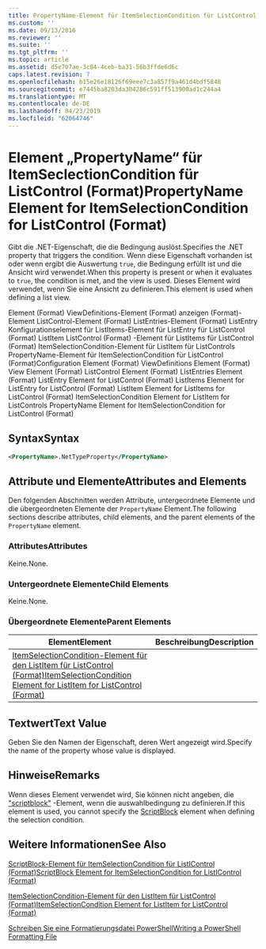 ```yaml
---
title: PropertyName-Element für ItemSelectionCondition für ListControl (Format) | Microsoft-Dokumentation
ms.custom: ''
ms.date: 09/13/2016
ms.reviewer: ''
ms.suite: ''
ms.tgt_pltfrm: ''
ms.topic: article
ms.assetid: d5e707ae-3c84-4ceb-ba31-56b3ffde6d6c
caps.latest.revision: 7
ms.openlocfilehash: b15e26e18126f69eee7c3a857f9a461d4bdf5848
ms.sourcegitcommit: e7445ba8203da304286c591ff513900ad1c244a4
ms.translationtype: MT
ms.contentlocale: de-DE
ms.lasthandoff: 04/23/2019
ms.locfileid: "62064746"
---
```

# <a name="propertyname-element-for-itemselectioncondition-for-listcontrol-format"></a><span data-ttu-id="0e272-102">Element „PropertyName“ für ItemSeclectionCondition für ListControl (Format)</span><span class="sxs-lookup"><span data-stu-id="0e272-102">PropertyName Element for ItemSelectionCondition for ListControl (Format)</span></span>

<span data-ttu-id="0e272-103">Gibt die .NET-Eigenschaft, die die Bedingung auslöst.</span><span class="sxs-lookup"><span data-stu-id="0e272-103">Specifies the .NET property that triggers the condition.</span></span> <span data-ttu-id="0e272-104">Wenn diese Eigenschaft vorhanden ist oder wenn ergibt die Auswertung `true`, die Bedingung erfüllt ist und die Ansicht wird verwendet.</span><span class="sxs-lookup"><span data-stu-id="0e272-104">When this property is present or when it evaluates to `true`, the condition is met, and the view is used.</span></span> <span data-ttu-id="0e272-105">Dieses Element wird verwendet, wenn Sie eine Ansicht zu definieren.</span><span class="sxs-lookup"><span data-stu-id="0e272-105">This element is used when defining a list view.</span></span>

<span data-ttu-id="0e272-106">Element (Format) ViewDefinitions-Element (Format) anzeigen (Format)-Element ListControl-Element (Format) ListEntries-Element (Format) ListEntry Konfigurationselement für ListItems-Element für ListEntry für ListControl (Format) ListItem ListControl (Format) -Element für ListItems für ListControl (Format) ItemSelectionCondition-Element für ListItem für ListControls PropertyName-Element für ItemSelectionCondition für ListControl (Format)</span><span class="sxs-lookup"><span data-stu-id="0e272-106">Configuration Element (Format) ViewDefinitions Element (Format) View Element (Format) ListControl Element (Format) ListEntries Element (Format) ListEntry Element for ListControl (Format) ListItems Element for ListEntry for ListControl (Format) ListItem Element for ListItems for ListControl (Format) ItemSelectionCondition Element for ListItem for ListControls PropertyName Element for ItemSelectionCondition for ListControl (Format)</span></span>

## <a name="syntax"></a><span data-ttu-id="0e272-107">Syntax</span><span class="sxs-lookup"><span data-stu-id="0e272-107">Syntax</span></span>

```xml
<PropertyName>.NetTypeProperty</PropertyName>
```

## <a name="attributes-and-elements"></a><span data-ttu-id="0e272-108">Attribute und Elemente</span><span class="sxs-lookup"><span data-stu-id="0e272-108">Attributes and Elements</span></span>

<span data-ttu-id="0e272-109">Den folgenden Abschnitten werden Attribute, untergeordnete Elemente und die übergeordneten Elemente der `PropertyName` Element.</span><span class="sxs-lookup"><span data-stu-id="0e272-109">The following sections describe attributes, child elements, and the parent elements of the `PropertyName` element.</span></span>

### <a name="attributes"></a><span data-ttu-id="0e272-110">Attributes</span><span class="sxs-lookup"><span data-stu-id="0e272-110">Attributes</span></span>

<span data-ttu-id="0e272-111">Keine.</span><span class="sxs-lookup"><span data-stu-id="0e272-111">None.</span></span>

### <a name="child-elements"></a><span data-ttu-id="0e272-112">Untergeordnete Elemente</span><span class="sxs-lookup"><span data-stu-id="0e272-112">Child Elements</span></span>

<span data-ttu-id="0e272-113">Keine.</span><span class="sxs-lookup"><span data-stu-id="0e272-113">None.</span></span>

### <a name="parent-elements"></a><span data-ttu-id="0e272-114">Übergeordnete Elemente</span><span class="sxs-lookup"><span data-stu-id="0e272-114">Parent Elements</span></span>

|<span data-ttu-id="0e272-115">Element</span><span class="sxs-lookup"><span data-stu-id="0e272-115">Element</span></span>|<span data-ttu-id="0e272-116">Beschreibung</span><span class="sxs-lookup"><span data-stu-id="0e272-116">Description</span></span>|
|-------------|-----------------|
|[<span data-ttu-id="0e272-117">ItemSelectionCondition-Element für den ListItem für ListControl (Format)</span><span class="sxs-lookup"><span data-stu-id="0e272-117">ItemSelectionCondition Element for ListItem for ListControl (Format)</span></span>](./itemselectioncondition-element-for-listitem-for-listcontrol-format.md)||

## <a name="text-value"></a><span data-ttu-id="0e272-118">Textwert</span><span class="sxs-lookup"><span data-stu-id="0e272-118">Text Value</span></span>

<span data-ttu-id="0e272-119">Geben Sie den Namen der Eigenschaft, deren Wert angezeigt wird.</span><span class="sxs-lookup"><span data-stu-id="0e272-119">Specify the name of the property whose value is displayed.</span></span>

## <a name="remarks"></a><span data-ttu-id="0e272-120">Hinweise</span><span class="sxs-lookup"><span data-stu-id="0e272-120">Remarks</span></span>

<span data-ttu-id="0e272-121">Wenn dieses Element verwendet wird, Sie können nicht angeben, die ["scriptblock"](./scriptblock-element-for-itemselectioncondition-for-listcontrol-format.md) -Element, wenn die auswahlbedingung zu definieren.</span><span class="sxs-lookup"><span data-stu-id="0e272-121">If this element is used, you cannot specify the [ScriptBlock](./scriptblock-element-for-itemselectioncondition-for-listcontrol-format.md) element when defining the selection condition.</span></span>

## <a name="see-also"></a><span data-ttu-id="0e272-122">Weitere Informationen</span><span class="sxs-lookup"><span data-stu-id="0e272-122">See Also</span></span>

[<span data-ttu-id="0e272-123">ScriptBlock-Element für ItemSelectionCondition für ListIControl (Format)</span><span class="sxs-lookup"><span data-stu-id="0e272-123">ScriptBlock Element for ItemSelectionCondition for ListIControl (Format)</span></span>](./scriptblock-element-for-itemselectioncondition-for-listcontrol-format.md)

[<span data-ttu-id="0e272-124">ItemSelectionCondition-Element für den ListItem für ListControl (Format)</span><span class="sxs-lookup"><span data-stu-id="0e272-124">ItemSelectionCondition Element for ListItem for ListControl (Format)</span></span>](./itemselectioncondition-element-for-listitem-for-listcontrol-format.md)

[<span data-ttu-id="0e272-125">Schreiben Sie eine Formatierungsdatei PowerShell</span><span class="sxs-lookup"><span data-stu-id="0e272-125">Writing a PowerShell Formatting File</span></span>](./writing-a-powershell-formatting-file.md)
